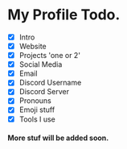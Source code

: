 # My Profile Todo. 

- [x] Intro
- [x] Website
- [x] Projects 'one or 2'
- [x] Social Media
- [x] Email
- [x] Discord Username
- [x] Discord Server
- [x] Pronouns
- [x] Emoji stuff
- [x] Tools I use

#### More stuf will be added soon. 